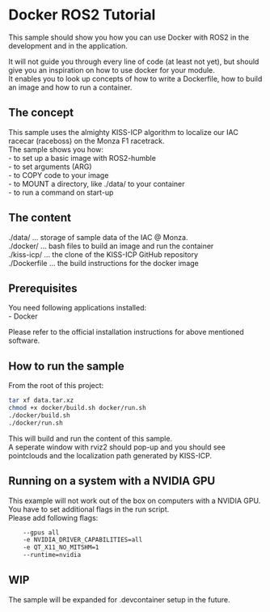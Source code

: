 # Docker ROS2 Tutorial

This sample should show you how you can use Docker with ROS2 in the development and in the application.
  
It will not guide you through every line of code (at least not yet), but should give you an inspiration on how to use docker for your module.  
It enables you to look up concepts of how to write a Dockerfile, how to build an image and how to run a container.

## The concept

This sample uses the almighty KISS-ICP algorithm to localize our IAC racecar (raceboss) on the Monza F1 racetrack.  
The sample shows you how:  
    - to set up a basic image with ROS2-humble  
    - to set arguments (ARG)  
    - to COPY code to your image  
    - to MOUNT a directory, like ./data/ to your container  
    - to run a command on start-up  

## The content

./data/ ... storage of sample data of the IAC @ Monza.  
./docker/ ... bash files to build an image and run the container  
./kiss-icp/ ... the clone of the KISS-ICP GitHub repository  
./Dockerfile ... the build instructions for the docker image  

## Prerequisites

You need following applications installed:  
    - Docker

Please refer to the official installation instructions for above mentioned software.

## How to run the sample

From the root of this project:
```sh
tar xf data.tar.xz
chmod +x docker/build.sh docker/run.sh
./docker/build.sh
./docker/run.sh
```

This will build and run the content of this sample.  
A seperate window with rviz2 should pop-up and you should see pointclouds and the localization path generated by KISS-ICP.

## Running on a system with a NVIDIA GPU

This example will not work out of the box on computers with a NVIDIA GPU.  
You have to set additional flags in the run script.  
Please add following flags:  
```sh
    --gpus all
    -e NVIDIA_DRIVER_CAPABILITIES=all
    -e QT_X11_NO_MITSHM=1
    --runtime=nvidia
```

## WIP

The sample will be expanded for .devcontainer setup in the future.
